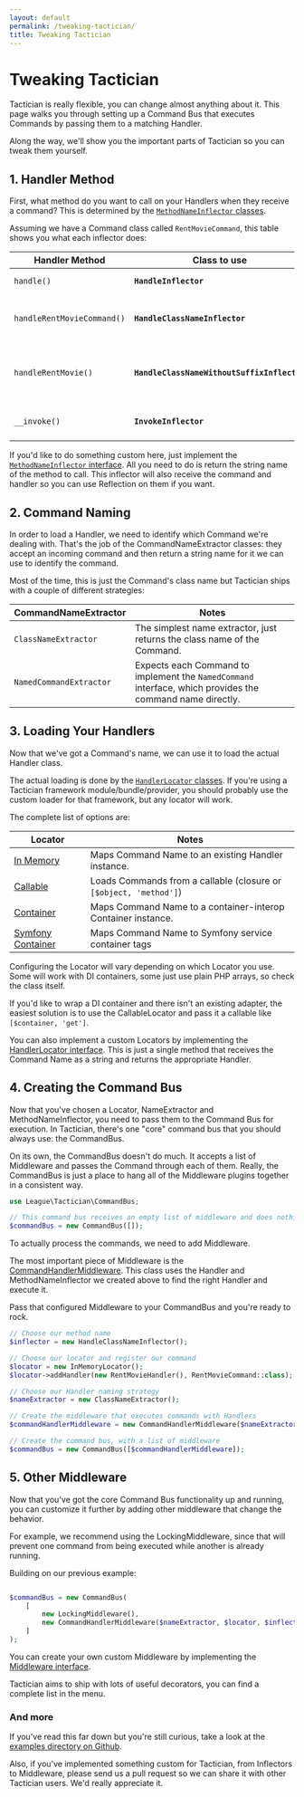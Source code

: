 ```yaml
---
layout: default
permalink: /tweaking-tactician/
title: Tweaking Tactician
---
```


# Tweaking Tactician
Tactician is really flexible, you can change almost anything about it. This page walks you through setting up a Command Bus that executes Commands by passing them to a matching Handler.

Along the way, we'll show you the important parts of Tactician so you can tweak them yourself.

## 1. Handler Method
First, what method do you want to call on your Handlers when they receive a command? This is determined by the [`MethodNameInflector` classes](https://github.com/thephpleague/tactician/tree/master/src/Handler/MethodNameInflector). 

Assuming we have a Command class called `RentMovieCommand`, this table shows you what each inflector does: 

Handler Method             | Class to use                                | Notes
---------------------------|---------------------------------------------|-----------------------------------------------
`handle()`                 | **`HandleInflector`**                       | Easy to read, easy to guess
`handleRentMovieCommand()` | **`HandleClassNameInflector`**              | Lets you handle multiple commands on the same class
`handleRentMovie()`        | **`HandleClassNameWithoutSuffixInflector`** | Same as HandleClassName but shaves any -Command suffix off your class
`__invoke()`               | **`InvokeInflector`**                       | Good for invokable classes or closures.

If you'd like to do something custom here, just implement the [`MethodNameInflector` interface](https://github.com/thephpleague/tactician/blob/master/src/Handler/MethodNameInflector/MethodNameInflector.php). All you need to do is return the string name of the method to call. This inflector will also receive the command and handler so you can use Reflection on them if you want.

## 2. Command Naming
In order to load a Handler, we need to identify which Command we're dealing with. That's the job of the CommandNameExtractor classes: they accept an incoming command and then return a string name for it we can use to identify the command.

Most of the time, this is just the Command's class name but Tactician ships with a couple of different strategies:

CommandNameExtractor    | Notes
------------------------|---------------------------------------------------
`ClassNameExtractor`    | The simplest name extractor, just returns the class name of the Command.
`NamedCommandExtractor` | Expects each Command to implement the `NamedCommand` interface, which provides the command name directly.

## 3. Loading Your Handlers
Now that we've got a Command's name, we can use it to load the actual Handler class. 

The actual loading is done by the [`HandlerLocator` classes](https://github.com/thephpleague/tactician/tree/master/src/Handler/Locator). If you're using a Tactician framework module/bundle/provider, you should probably use the custom loader for that framework, but any locator will work.

The complete list of options are:

Locator           | Notes
------------------|---------------------------------------------------
[In Memory](https://github.com/thephpleague/tactician/blob/master/src/Handler/Locator/InMemoryLocator.php) | Maps Command Name to an existing Handler instance.
[Callable](https://github.com/thephpleague/tactician/blob/master/src/Handler/Locator/CallableLocator.php) | Loads Commands from a callable (closure or ```[$object, 'method']```) 
[Container](https://github.com/thephpleague/tactician-container) | Maps Command Name to a container-interop Container instance.
[Symfony Container](https://github.com/thephpleague/tactician-bundle) | Maps Command Name to Symfony service container tags

Configuring the Locator will vary depending on which Locator you use. Some will work with DI containers, some just use plain PHP arrays, so check the class itself.

If you'd like to wrap a DI container and there isn't an existing adapter, the easiest solution is to use the CallableLocator and pass it a callable like ```[$container, 'get']```. 

You can also implement a custom Locators by implementing the [HandlerLocator interface](https://github.com/thephpleague/tactician/blob/master/src/Handler/Locator/HandlerLocator.php). This is just a single method that receives the Command Name as a string and returns the appropriate Handler.

## 4. Creating the Command Bus
Now that you've chosen a Locator, NameExtractor and MethodNameInflector, you need to pass them to the Command Bus for execution. In Tactician, there's one "core" command bus that you should always use: the CommandBus.

On its own, the CommandBus doesn't do much. It accepts a list of Middleware and passes the Command through each of them. Really, the CommandBus is just a place to hang all of the Middleware plugins together in a consistent way.

~~~ php
use League\Tactician\CommandBus;

// This command bus receives an empty list of middleware and does nothing.
$commandBus = new CommandBus([]);
~~~

To actually process the commands, we need to add Middleware.

The most important piece of Middleware is the [CommandHandlerMiddleware](https://github.com/thephpleague/tactician/blob/master/src/Handler/CommandHandlerMiddleware.php). This class uses the Handler and MethodNameInflector we created above to find the right Handler and execute it.

Pass that configured Middleware to your CommandBus and you're ready to rock.

~~~ php
// Choose our method name
$inflector = new HandleClassNameInflector();

// Choose our locator and register our command
$locator = new InMemoryLocator();
$locator->addHandler(new RentMovieHandler(), RentMovieCommand::class);

// Choose our Handler naming strategy
$nameExtractor = new ClassNameExtractor();

// Create the middleware that executes commands with Handlers
$commandHandlerMiddleware = new CommandHandlerMiddleware($nameExtractor, $locator, $inflector);

// Create the command bus, with a list of middleware
$commandBus = new CommandBus([$commandHandlerMiddleware]);
~~~

## 5. Other Middleware
Now that you've got the core Command Bus functionality up and running, you can customize it further by adding other middleware that change the behavior.

For example, we recommend using the LockingMiddleware, since that will prevent one command from being executed while another is already running.

Building on our previous example:

~~~ php

$commandBus = new CommandBus(
    [
        new LockingMiddleware(),
        new CommandHandlerMiddleware($nameExtractor, $locator, $inflector)
    ]
);
~~~

You can create your own custom Middleware by implementing the [Middleware interface](https://github.com/thephpleague/tactician/blob/master/src/Middleware.php).

Tactician aims to ship with lots of useful decorators, you can find a complete list in the menu.

### And more
If you've read this far down but you're still curious, take a look at the [examples directory on Github](https://github.com/thephpleague/tactician/tree/master/examples).

Also, if you've implemented something custom for Tactician, from Inflectors to Middleware, please send us a pull request so we can share it with other Tactician users. We'd really appreciate it.
